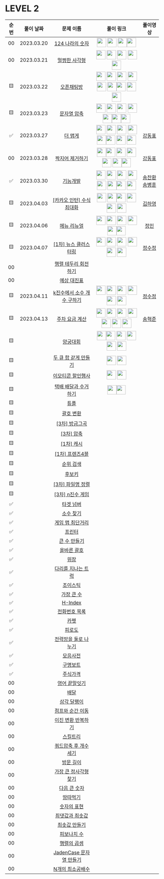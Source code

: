 # LEVEL 2

<!-- 
강동표 : <a href="문제풀이링크"><img src="https://avatars.githubusercontent.com/u/76652908?v=4" width="30px"></a>
김하영 : <a href="문제풀이링크"><img src="https://avatars.githubusercontent.com/u/83320865?v=4" width="30px"></a>
송병훈 : <a href="문제풀이링크"><img src="https://avatars.githubusercontent.com/u/92148521?v=4" width="30px"></a>
송찬환 : <a href="문제풀이링크"><img src="https://avatars.githubusercontent.com/u/23161060?v=4" width="30px"></a>
송혁준 : <a href="문제풀이링크"><img src="https://avatars.githubusercontent.com/u/94898193?v=4" width="30px"></a>
신창학 : <a href="문제풀이링크"><img src="https://avatars.githubusercontent.com/u/93763809?v=4" width="30px"></a>
정  민 : <a href="문제풀이링크"><img src="https://avatars.githubusercontent.com/u/112797177?v=4" width="30px"></a>
정수정 : <a href="문제풀이링크"><img src="https://avatars.githubusercontent.com/u/37768793?v=4" width="30px"></a>
이현욱 : <a href="문제풀이링크"><img src="https://avatars.githubusercontent.com/u/70623636?v=4" width="30px"></a>

-->

| 순번|풀이 날짜|문제 이름|풀이 링크|풀이영상|
| :--:|:--:|:--:|:--:|:--:|
| 00 |2023.03.20|[124 나라의 숫자](https://programmers.co.kr/learn/courses/30/lessons/12899)|<a href="https://github.com/thdqudgns/Algorithm/blob/main/%ED%94%84%EB%A1%9C%EA%B7%B8%EB%9E%98%EB%A8%B8%EC%8A%A4/lv2/12899.%E2%80%85124%E2%80%85%EB%82%98%EB%9D%BC%EC%9D%98%E2%80%85%EC%88%AB%EC%9E%90/124%E2%80%85%EB%82%98%EB%9D%BC%EC%9D%98%E2%80%85%EC%88%AB%EC%9E%90.java"><img src="https://avatars.githubusercontent.com/u/92148521?v=4" width="30px"></a> <a  href="https://github.com/sujeong1201/Algorithm/blob/main/%ED%94%84%EB%A1%9C%EA%B7%B8%EB%9E%98%EB%A8%B8%EC%8A%A4/lv2/12899.%E2%80%85124%E2%80%85%EB%82%98%EB%9D%BC%EC%9D%98%E2%80%85%EC%88%AB%EC%9E%90/124%E2%80%85%EB%82%98%EB%9D%BC%EC%9D%98%E2%80%85%EC%88%AB%EC%9E%90.java"><img src="https://avatars.githubusercontent.com/u/37768793?v=4" width="30px"></a> <a href="https://github.com/cksghks89/Algorithm/blob/master/src/programmers/level2/Programmers_124%EB%82%98%EB%9D%BC%EC%9D%98%EC%88%AB%EC%9E%90.java"><img src="https://avatars.githubusercontent.com/cksghks89" width="30px"></a><a href="https://github.com/hayeongK/Algorithm/blob/main/%ED%94%84%EB%A1%9C%EA%B7%B8%EB%9E%98%EB%A8%B8%EC%8A%A4/lv2/12899.%E2%80%85124%E2%80%85%EB%82%98%EB%9D%BC%EC%9D%98%E2%80%85%EC%88%AB%EC%9E%90/124%E2%80%85%EB%82%98%EB%9D%BC%EC%9D%98%E2%80%85%EC%88%AB%EC%9E%90.java"><img src="https://avatars.githubusercontent.com/u/83320865?v=4" width="30px"></a>||
| 00 |2023.03.21|[멀쩡한 사각형](https://programmers.co.kr/learn/courses/30/lessons/62048)|<a href="https://github.com/cksghks89/Algorithm/blob/master/src/programmers/level2/Programmers_%EB%A9%80%EC%A9%A1%ED%95%9C%EC%82%AC%EA%B0%81%ED%98%95.java"><img src="https://avatars.githubusercontent.com/cksghks89" width="30px"></a> <a href="https://github.com/thdqudgns/Algorithm/blob/main/%ED%94%84%EB%A1%9C%EA%B7%B8%EB%9E%98%EB%A8%B8%EC%8A%A4/lv2/62048.%E2%80%85%EB%A9%80%EC%A9%A1%ED%95%9C%E2%80%85%EC%82%AC%EA%B0%81%ED%98%95/%EB%A9%80%EC%A9%A1%ED%95%9C%E2%80%85%EC%82%AC%EA%B0%81%ED%98%95.java"><img src="https://avatars.githubusercontent.com/u/92148521?v=4" width="30px"></a> <a href="https://github.com/97Kzone/CodeTest_practice/blob/main/PG_Level2/%EB%A9%80%EC%A9%A1%ED%95%9C%EC%82%AC%EA%B0%81%ED%98%95.java"><img src="https://avatars.githubusercontent.com/u/76652908?s=400&u=54f2f2a283932903f96db24326395df4d70b406f&v=4" width="30px"></a> <a href="https://github.com/sujeong1201/Algorithm/blob/main/%ED%94%84%EB%A1%9C%EA%B7%B8%EB%9E%98%EB%A8%B8%EC%8A%A4/lv2/62048.%E2%80%85%EB%A9%80%EC%A9%A1%ED%95%9C%E2%80%85%EC%82%AC%EA%B0%81%ED%98%95/%EB%A9%80%EC%A9%A1%ED%95%9C%E2%80%85%EC%82%AC%EA%B0%81%ED%98%95.java"><img src="https://avatars.githubusercontent.com/u/37768793?v=4" width="30px"></a> <a href="https://github.com/hayeongK/Algorithm/blob/main/%ED%94%84%EB%A1%9C%EA%B7%B8%EB%9E%98%EB%A8%B8%EC%8A%A4/lv2/12899.%E2%80%85124%E2%80%85%EB%82%98%EB%9D%BC%EC%9D%98%E2%80%85%EC%88%AB%EC%9E%90/124%E2%80%85%EB%82%98%EB%9D%BC%EC%9D%98%E2%80%85%EC%88%AB%EC%9E%90.java"><img src="https://avatars.githubusercontent.com/u/83320865?v=4" width="30px"></a> ||
| 🟨 |2023.03.22|[오픈채팅방](https://programmers.co.kr/learn/courses/30/lessons/42888)|<a href="https://github.com/cksghks89/Algorithm/blob/master/src/programmers/level2/Programmers_%EC%98%A4%ED%94%88%EC%B1%84%ED%8C%85%EB%B0%A9.java"><img src="https://avatars.githubusercontent.com/cksghks89" width="30px"></a> <a href="https://github.com/sujeong1201/Algorithm/blob/main/%ED%94%84%EB%A1%9C%EA%B7%B8%EB%9E%98%EB%A8%B8%EC%8A%A4/lv2/42888.%E2%80%85%EC%98%A4%ED%94%88%EC%B1%84%ED%8C%85%EB%B0%A9/%EC%98%A4%ED%94%88%EC%B1%84%ED%8C%85%EB%B0%A9.java"><img src="https://avatars.githubusercontent.com/u/37768793?v=4" width="30px"></a> <a href="https://github.com/JeongMiiiin/algorithm/blob/main/%ED%94%84%EB%A1%9C%EA%B7%B8%EB%9E%98%EB%A8%B8%EC%8A%A4/lv2/42888.%E2%80%85%EC%98%A4%ED%94%88%EC%B1%84%ED%8C%85%EB%B0%A9/%EC%98%A4%ED%94%88%EC%B1%84%ED%8C%85%EB%B0%A9.java"><img src="https://avatars.githubusercontent.com/u/112797177?v=4" width="30px" style="max-width: 100%;"></a> <a href="https://github.com/thdqudgns/Algorithm/blob/main/%ED%94%84%EB%A1%9C%EA%B7%B8%EB%9E%98%EB%A8%B8%EC%8A%A4/lv2/42888.%E2%80%85%EC%98%A4%ED%94%88%EC%B1%84%ED%8C%85%EB%B0%A9/%EC%98%A4%ED%94%88%EC%B1%84%ED%8C%85%EB%B0%A9.java"><img src="https://avatars.githubusercontent.com/u/92148521?v=4" width="30px"></a> <a href="https://github.com/97Kzone/CodeTest_practice/blob/main/PG_Level2/%EC%98%A4%ED%94%88%EC%B1%84%ED%8C%85%EB%B0%A9.java"><img src="https://avatars.githubusercontent.com/u/76652908?v=4" width="30px"></a> <a href="https://github.com/leon4652/Solve-Algorithm/blob/main/%EC%98%A4%ED%94%88%EC%B1%84%ED%8C%85%EB%B0%A9"><img src="https://avatars.githubusercontent.com/u/93763809?v=4" width="30px"></a><a href="https://github.com/hayeongK/Algorithm/blob/main/%ED%94%84%EB%A1%9C%EA%B7%B8%EB%9E%98%EB%A8%B8%EC%8A%A4/lv2/42888.%E2%80%85%EC%98%A4%ED%94%88%EC%B1%84%ED%8C%85%EB%B0%A9/%EC%98%A4%ED%94%88%EC%B1%84%ED%8C%85%EB%B0%A9.java"><img src="https://avatars.githubusercontent.com/u/83320865?v=4" width="30px"></a> <a href="https://github.com/pockypepe/Algorithm/blob/main/%ED%94%84%EB%A1%9C%EA%B7%B8%EB%9E%98%EB%A8%B8%EC%8A%A4/lv2/42888.%E2%80%85%EC%98%A4%ED%94%88%EC%B1%84%ED%8C%85%EB%B0%A9/%EC%98%A4%ED%94%88%EC%B1%84%ED%8C%85%EB%B0%A9.java"><img src="https://avatars.githubusercontent.com/u/94898193?v=4" width="30px"></a>  <a href="https://github.com/gmzuddl/1st_semester_Algo/blob/main/02-Off/src/programmers/%EB%A9%80%EC%A9%A1%ED%95%9C%EC%82%AC%EA%B0%81%ED%98%95.java"><img src="https://avatars.githubusercontent.com/u/70623636?v=4" width="30px"></a> ||
| 🟨 |2023.03.23|[문자열 압축](https://programmers.co.kr/learn/courses/30/lessons/60057)|<a href="https://github.com/JeongMiiiin/algorithm/blob/main/%ED%94%84%EB%A1%9C%EA%B7%B8%EB%9E%98%EB%A8%B8%EC%8A%A4/lv2/60057.%E2%80%85%EB%AC%B8%EC%9E%90%EC%97%B4%E2%80%85%EC%95%95%EC%B6%95/%EB%AC%B8%EC%9E%90%EC%97%B4%E2%80%85%EC%95%95%EC%B6%95.java"><img src="https://avatars.githubusercontent.com/u/112797177?v=4" width="30px" style="max-width: 100%;"></a> <a href="https://github.com/thdqudgns/Algorithm/blob/main/%ED%94%84%EB%A1%9C%EA%B7%B8%EB%9E%98%EB%A8%B8%EC%8A%A4/lv2/60057.%E2%80%85%EB%AC%B8%EC%9E%90%EC%97%B4%E2%80%85%EC%95%95%EC%B6%95/%EB%AC%B8%EC%9E%90%EC%97%B4%E2%80%85%EC%95%95%EC%B6%95.java"><img src="https://avatars.githubusercontent.com/u/92148521?v=4" width="30px"></a> <a href="https://github.com/97Kzone/CodeTest_practice/blob/main/PG_Level2/%EB%AC%B8%EC%9E%90%EC%97%B4%EC%95%95%EC%B6%95.java"><img src="https://avatars.githubusercontent.com/u/76652908?v=4" width="30px"></a> <a href="https://github.com/sujeong1201/Algorithm/blob/main/%ED%94%84%EB%A1%9C%EA%B7%B8%EB%9E%98%EB%A8%B8%EC%8A%A4/lv2/60057.%E2%80%85%EB%AC%B8%EC%9E%90%EC%97%B4%E2%80%85%EC%95%95%EC%B6%95/%EB%AC%B8%EC%9E%90%EC%97%B4%E2%80%85%EC%95%95%EC%B6%95.java"><img src="https://avatars.githubusercontent.com/u/37768793?v=4" width="30px"> </a><!-- 여기 --> <a href="https://github.com/cksghks89/Algorithm/blob/master/%ED%94%84%EB%A1%9C%EA%B7%B8%EB%9E%98%EB%A8%B8%EC%8A%A4/lv2/60057.%E2%80%85%EB%AC%B8%EC%9E%90%EC%97%B4%E2%80%85%EC%95%95%EC%B6%95/%EB%AC%B8%EC%9E%90%EC%97%B4%E2%80%85%EC%95%95%EC%B6%95.java"><img src="https://avatars.githubusercontent.com/cksghks89" width="30px"></a><a href="https://github.com/hayeongK/Algorithm/blob/main/%ED%94%84%EB%A1%9C%EA%B7%B8%EB%9E%98%EB%A8%B8%EC%8A%A4/lv2/60057.%E2%80%85%EB%AC%B8%EC%9E%90%EC%97%B4%E2%80%85%EC%95%95%EC%B6%95/%EB%AC%B8%EC%9E%90%EC%97%B4%E2%80%85%EC%95%95%EC%B6%95.java"><img src="https://avatars.githubusercontent.com/u/83320865?v=4" width="30px"></a><a href="https://github.com/leon4652/Solve-Algorithm/blob/main/%EB%AC%B8%EC%9E%90%EC%97%B4%EC%95%95%EC%B6%95"><img src="https://avatars.githubusercontent.com/u/93763809?v=4" width="30px"></a> ||
| ✅ |2023.03.27|[더 맵게](https://programmers.co.kr/learn/courses/30/lessons/42626)|<a href="https://github.com/hayeongK/Algorithm/blob/main/%ED%94%84%EB%A1%9C%EA%B7%B8%EB%9E%98%EB%A8%B8%EC%8A%A4/lv2/42626.%E2%80%85%EB%8D%94%E2%80%85%EB%A7%B5%EA%B2%8C/%EB%8D%94%E2%80%85%EB%A7%B5%EA%B2%8C.java"><img src="https://avatars.githubusercontent.com/u/83320865?v=4" width="30px"></a> <a href="https://github.com/cksghks89/Algorithm/blob/master/src/programmers/level2/Programmers_%EB%8D%94%EB%A7%B5%EA%B2%8C.java"><img src="https://avatars.githubusercontent.com/cksghks89" width="30px"></a> <a href="https://github.com/97Kzone/CodeTest_practice/blob/main/PG_Level2/%EB%8D%94%EB%A7%B5%EA%B2%8C.java"><img src="https://avatars.githubusercontent.com/u/76652908?v=4" width="30px"></a> <a href="https://github.com/pockypepe/Algorithm/blob/main/%ED%94%84%EB%A1%9C%EA%B7%B8%EB%9E%98%EB%A8%B8%EC%8A%A4/lv2/42626.%E2%80%85%EB%8D%94%E2%80%85%EB%A7%B5%EA%B2%8C/%EB%8D%94%E2%80%85%EB%A7%B5%EA%B2%8C.java"><img src="https://avatars.githubusercontent.com/u/94898193?v=4" width="30px"></a><a href="https://github.com/leon4652/Solve-Algorithm/blob/main/%ED%94%84%EB%A1%9C%EA%B7%B8%EB%9E%98%EB%A8%B8%EC%8A%A4/lv2/42626.%E2%80%85%EB%8D%94%E2%80%85%EB%A7%B5%EA%B2%8C/%EB%8D%94%E2%80%85%EB%A7%B5%EA%B2%8C.java"><img src="https://avatars.githubusercontent.com/u/93763809?v=4" width="30px"></a><a href="https://github.com/JeongMiiiin/algorithm/blob/main/%ED%94%84%EB%A1%9C%EA%B7%B8%EB%9E%98%EB%A8%B8%EC%8A%A4/lv2/42626.%E2%80%85%EB%8D%94%E2%80%85%EB%A7%B5%EA%B2%8C/%EB%8D%94%E2%80%85%EB%A7%B5%EA%B2%8C.java"><img src="https://avatars.githubusercontent.com/u/112797177?v=4" width="30px" style="max-width: 100%;"></a> <a href="https://github.com/thdqudgns/Algorithm/blob/main/%ED%94%84%EB%A1%9C%EA%B7%B8%EB%9E%98%EB%A8%B8%EC%8A%A4/lv2/42626.%E2%80%85%EB%8D%94%E2%80%85%EB%A7%B5%EA%B2%8C/%EB%8D%94%E2%80%85%EB%A7%B5%EA%B2%8C.java"><img src="https://avatars.githubusercontent.com/u/92148521?v=4" width="30px"></a> <a href="https://github.com/sujeong1201/Algorithm/blob/main/%ED%94%84%EB%A1%9C%EA%B7%B8%EB%9E%98%EB%A8%B8%EC%8A%A4/lv2/42626.%E2%80%85%EB%8D%94%E2%80%85%EB%A7%B5%EA%B2%8C/%EB%8D%94%E2%80%85%EB%A7%B5%EA%B2%8C.java"><img src="https://avatars.githubusercontent.com/u/37768793?v=4" width="30px"></a> <!-- 지우지 말아죵 -->|[강동표](https://youtu.be/PogCzpJMaSM)|
| 00 |2023.03.28|[짝지어 제거하기](https://programmers.co.kr/learn/courses/30/lessons/12973)|<a href="https://github.com/97Kzone/CodeTest_practice/blob/main/PG_Level2/%EC%A7%9D%EC%A7%80%EC%96%B4%EC%A0%9C%EA%B1%B0%ED%95%98%EA%B8%B0.java"><img src="https://avatars.githubusercontent.com/u/76652908?v=4" width="30px"></a><a href="https://github.com/JeongMiiiin/algorithm/blob/main/%ED%94%84%EB%A1%9C%EA%B7%B8%EB%9E%98%EB%A8%B8%EC%8A%A4/lv2/12973.%E2%80%85%EC%A7%9D%EC%A7%80%EC%96%B4%E2%80%85%EC%A0%9C%EA%B1%B0%ED%95%98%EA%B8%B0/%EC%A7%9D%EC%A7%80%EC%96%B4%E2%80%85%EC%A0%9C%EA%B1%B0%ED%95%98%EA%B8%B0.java"><img src="https://avatars.githubusercontent.com/u/112797177?v=4" width="30px" style="max-width: 100%;"></a> <a href="https://github.com/cksghks89/Algorithm/blob/master/%ED%94%84%EB%A1%9C%EA%B7%B8%EB%9E%98%EB%A8%B8%EC%8A%A4/lv2/12973.%E2%80%85%EC%A7%9D%EC%A7%80%EC%96%B4%E2%80%85%EC%A0%9C%EA%B1%B0%ED%95%98%EA%B8%B0/%EC%A7%9D%EC%A7%80%EC%96%B4%E2%80%85%EC%A0%9C%EA%B1%B0%ED%95%98%EA%B8%B0.java"><img src="https://avatars.githubusercontent.com/cksghks89" width="30px" style="max-width: 100%;"></a> <a href="https://github.com/pockypepe/Algorithm/blob/main/%ED%94%84%EB%A1%9C%EA%B7%B8%EB%9E%98%EB%A8%B8%EC%8A%A4/lv2/12973.%E2%80%85%EC%A7%9D%EC%A7%80%EC%96%B4%E2%80%85%EC%A0%9C%EA%B1%B0%ED%95%98%EA%B8%B0/%EC%A7%9D%EC%A7%80%EC%96%B4%E2%80%85%EC%A0%9C%EA%B1%B0%ED%95%98%EA%B8%B0.java"><img src="https://avatars.githubusercontent.com/u/94898193?v=4" width="30px"></a><a href="https://github.com/leon4652/Solve-Algorithm/blob/main/%EC%A7%9D%EC%A7%80%EC%96%B4%20%EC%A0%9C%EA%B1%B0%ED%95%98%EA%B8%B0"><img src="https://avatars.githubusercontent.com/u/93763809?v=4" width="30px"></a> <a href="https://github.com/thdqudgns/Algorithm/blob/main/%ED%94%84%EB%A1%9C%EA%B7%B8%EB%9E%98%EB%A8%B8%EC%8A%A4/lv2/12973.%E2%80%85%EC%A7%9D%EC%A7%80%EC%96%B4%E2%80%85%EC%A0%9C%EA%B1%B0%ED%95%98%EA%B8%B0/%EC%A7%9D%EC%A7%80%EC%96%B4%E2%80%85%EC%A0%9C%EA%B1%B0%ED%95%98%EA%B8%B0.java"><img src="https://avatars.githubusercontent.com/u/92148521?v=4" width="30px"></a><a href="https://github.com/hayeongK/Algorithm/blob/main/%ED%94%84%EB%A1%9C%EA%B7%B8%EB%9E%98%EB%A8%B8%EC%8A%A4/lv2/12973.%E2%80%85%EC%A7%9D%EC%A7%80%EC%96%B4%E2%80%85%EC%A0%9C%EA%B1%B0%ED%95%98%EA%B8%B0/%EC%A7%9D%EC%A7%80%EC%96%B4%E2%80%85%EC%A0%9C%EA%B1%B0%ED%95%98%EA%B8%B0.java"><img src="https://avatars.githubusercontent.com/u/83320865?v=4" width="30px"></a><!-- 지우지 말아죵 -->|[강동표](https://youtu.be/3N7Ui4-moDU)|
| ✅ |2023.03.30|[기능개발](https://programmers.co.kr/learn/courses/30/lessons/42586)|<a href="https://github.com/JeongMiiiin/algorithm/blob/main/%ED%94%84%EB%A1%9C%EA%B7%B8%EB%9E%98%EB%A8%B8%EC%8A%A4/lv2/42586.%E2%80%85%EA%B8%B0%EB%8A%A5%EA%B0%9C%EB%B0%9C/%EA%B8%B0%EB%8A%A5%EA%B0%9C%EB%B0%9C.java"><img src="https://avatars.githubusercontent.com/u/112797177?v=4" width="30px" style="max-width: 100%;"></a> <a href="https://github.com/cksghks89/Algorithm/blob/master/%ED%94%84%EB%A1%9C%EA%B7%B8%EB%9E%98%EB%A8%B8%EC%8A%A4/lv2/42586.%E2%80%85%EA%B8%B0%EB%8A%A5%EA%B0%9C%EB%B0%9C/%EA%B8%B0%EB%8A%A5%EA%B0%9C%EB%B0%9C.java"><img src="https://avatars.githubusercontent.com/cksghks89" width="30px" style="max-width: 100%;"></a> <a href="https://github.com/pockypepe/Algorithm/blob/main/%ED%94%84%EB%A1%9C%EA%B7%B8%EB%9E%98%EB%A8%B8%EC%8A%A4/lv2/42586.%E2%80%85%EA%B8%B0%EB%8A%A5%EA%B0%9C%EB%B0%9C/%EA%B8%B0%EB%8A%A5%EA%B0%9C%EB%B0%9C.java"><img src="https://avatars.githubusercontent.com/u/94898193?v=4" width="30px"></a> <a href="https://github.com/97Kzone/CodeTest_practice/blob/main/PG_Level2/%EA%B8%B0%EB%8A%A5%EA%B0%9C%EB%B0%9C.java"><img src="https://avatars.githubusercontent.com/u/76652908?v=4" width="30px"></a> <a href="https://github.com/hayeongK/Algorithm/blob/main/%ED%94%84%EB%A1%9C%EA%B7%B8%EB%9E%98%EB%A8%B8%EC%8A%A4/lv2/42586.%E2%80%85%EA%B8%B0%EB%8A%A5%EA%B0%9C%EB%B0%9C/%EA%B8%B0%EB%8A%A5%EA%B0%9C%EB%B0%9C.java"><img src="https://avatars.githubusercontent.com/u/83320865?v=4" width="30px"></a> <a href="https://github.com/thdqudgns/Algorithm/blob/main/%ED%94%84%EB%A1%9C%EA%B7%B8%EB%9E%98%EB%A8%B8%EC%8A%A4/lv2/42586.%E2%80%85%EA%B8%B0%EB%8A%A5%EA%B0%9C%EB%B0%9C/%EA%B8%B0%EB%8A%A5%EA%B0%9C%EB%B0%9C.java"><img src="https://avatars.githubusercontent.com/u/92148521?v=4" width="30px"></a><a href="https://github.com/leon4652/Solve-Algorithm/blob/main/%ED%94%84%EB%A1%9C%EA%B7%B8%EB%9E%98%EB%A8%B8%EC%8A%A4/lv2/42586.%E2%80%85%EA%B8%B0%EB%8A%A5%EA%B0%9C%EB%B0%9C/%EA%B8%B0%EB%8A%A5%EA%B0%9C%EB%B0%9C.java"><img src="https://avatars.githubusercontent.com/u/93763809?v=4" width="30px"></a> <a href="https://github.com/sujeong1201/Algorithm/blob/main/%ED%94%84%EB%A1%9C%EA%B7%B8%EB%9E%98%EB%A8%B8%EC%8A%A4/lv2/42586.%E2%80%85%EA%B8%B0%EB%8A%A5%EA%B0%9C%EB%B0%9C/%EA%B8%B0%EB%8A%A5%EA%B0%9C%EB%B0%9C.java"><img src="https://avatars.githubusercontent.com/u/37768793?v=4" width="30px"></a><!-- 지우지 말아죵 -->|[송찬환](https://youtu.be/0TlBAzgaURw) [송병훈](https://youtu.be/UkjzyMeQlaM)|
| 🟨 |2023.04.03|[[카카오 인턴] 수식 최대화](https://programmers.co.kr/learn/courses/30/lessons/67257)|<a href="https://github.com/JeongMiiiin/algorithm/blob/main/%ED%94%84%EB%A1%9C%EA%B7%B8%EB%9E%98%EB%A8%B8%EC%8A%A4/lv2/67257.%E2%80%85%EF%BC%BB%EC%B9%B4%EC%B9%B4%EC%98%A4%E2%80%85%EC%9D%B8%ED%84%B4%EF%BC%BD%E2%80%85%EC%88%98%EC%8B%9D%E2%80%85%EC%B5%9C%EB%8C%80%ED%99%94/%EF%BC%BB%EC%B9%B4%EC%B9%B4%EC%98%A4%E2%80%85%EC%9D%B8%ED%84%B4%EF%BC%BD%E2%80%85%EC%88%98%EC%8B%9D%E2%80%85%EC%B5%9C%EB%8C%80%ED%99%94.java" width="30px"><img src="https://avatars.githubusercontent.com/u/112797177?v=4" width="30px" style="max-width: 100%;"></a> <a href="https://github.com/97Kzone/CodeTest_practice/blob/main/PG_Level2/%EC%88%98%EC%8B%9D%EC%B5%9C%EB%8C%80%ED%99%94.java"><img src="https://avatars.githubusercontent.com/u/76652908?v=4" width="30px"></a><a href="https://github.com/hayeongK/Algorithm/blob/main/%ED%94%84%EB%A1%9C%EA%B7%B8%EB%9E%98%EB%A8%B8%EC%8A%A4/lv2/67257.%E2%80%85%EF%BC%BB%EC%B9%B4%EC%B9%B4%EC%98%A4%E2%80%85%EC%9D%B8%ED%84%B4%EF%BC%BD%E2%80%85%EC%88%98%EC%8B%9D%E2%80%85%EC%B5%9C%EB%8C%80%ED%99%94/%EF%BC%BB%EC%B9%B4%EC%B9%B4%EC%98%A4%E2%80%85%EC%9D%B8%ED%84%B4%EF%BC%BD%E2%80%85%EC%88%98%EC%8B%9D%E2%80%85%EC%B5%9C%EB%8C%80%ED%99%94.java"><img src="https://avatars.githubusercontent.com/u/83320865?v=4" width="30px"></a> <a href="https://github.com/thdqudgns/Algorithm/blob/main/%ED%94%84%EB%A1%9C%EA%B7%B8%EB%9E%98%EB%A8%B8%EC%8A%A4/lv2/67257.%E2%80%85%EF%BC%BB%EC%B9%B4%EC%B9%B4%EC%98%A4%E2%80%85%EC%9D%B8%ED%84%B4%EF%BC%BD%E2%80%85%EC%88%98%EC%8B%9D%E2%80%85%EC%B5%9C%EB%8C%80%ED%99%94/%EF%BC%BB%EC%B9%B4%EC%B9%B4%EC%98%A4%E2%80%85%EC%9D%B8%ED%84%B4%EF%BC%BD%E2%80%85%EC%88%98%EC%8B%9D%E2%80%85%EC%B5%9C%EB%8C%80%ED%99%94.java"><img src="https://avatars.githubusercontent.com/u/92148521?v=4" width="30px"></a> <a href="https://github.com/cksghks89/Algorithm/blob/master/%ED%94%84%EB%A1%9C%EA%B7%B8%EB%9E%98%EB%A8%B8%EC%8A%A4/lv2/67257.%E2%80%85%EF%BC%BB%EC%B9%B4%EC%B9%B4%EC%98%A4%E2%80%85%EC%9D%B8%ED%84%B4%EF%BC%BD%E2%80%85%EC%88%98%EC%8B%9D%E2%80%85%EC%B5%9C%EB%8C%80%ED%99%94/%EF%BC%BB%EC%B9%B4%EC%B9%B4%EC%98%A4%E2%80%85%EC%9D%B8%ED%84%B4%EF%BC%BD%E2%80%85%EC%88%98%EC%8B%9D%E2%80%85%EC%B5%9C%EB%8C%80%ED%99%94.java"><img src="https://avatars.githubusercontent.com/cksghks89" width="30px"></a> <a href="https://github.com/sujeong1201/Algorithm/blob/main/%ED%94%84%EB%A1%9C%EA%B7%B8%EB%9E%98%EB%A8%B8%EC%8A%A4/lv2/67257.%E2%80%85%EF%BC%BB%EC%B9%B4%EC%B9%B4%EC%98%A4%E2%80%85%EC%9D%B8%ED%84%B4%EF%BC%BD%E2%80%85%EC%88%98%EC%8B%9D%E2%80%85%EC%B5%9C%EB%8C%80%ED%99%94/%EF%BC%BB%EC%B9%B4%EC%B9%B4%EC%98%A4%E2%80%85%EC%9D%B8%ED%84%B4%EF%BC%BD%E2%80%85%EC%88%98%EC%8B%9D%E2%80%85%EC%B5%9C%EB%8C%80%ED%99%94.java"><img src="https://avatars.githubusercontent.com/u/37768793?v=4" width="30px"></a><!-- 여기 -->|[김하영](https://youtu.be/9W4fUuwlXMw)|
| 🟨 |2023.04.06|[메뉴 리뉴얼](https://programmers.co.kr/learn/courses/30/lessons/72411)|<a href="https://github.com/JeongMiiiin/algorithm/blob/main/%ED%94%84%EB%A1%9C%EA%B7%B8%EB%9E%98%EB%A8%B8%EC%8A%A4/lv2/72411.%E2%80%85%EB%A9%94%EB%89%B4%E2%80%85%EB%A6%AC%EB%89%B4%EC%96%BC/%EB%A9%94%EB%89%B4%E2%80%85%EB%A6%AC%EB%89%B4%EC%96%BC.java" width="30px"><img src="https://avatars.githubusercontent.com/u/112797177?v=4" width="30px" style="max-width: 100%;"></a> <a href="https://github.com/97Kzone/CodeTest_practice/blob/main/PG_Level2/%EB%A9%94%EB%89%B4%EB%A6%AC%EB%89%B4%EC%96%BC.java"><img src="https://avatars.githubusercontent.com/u/76652908?v=4" width="30px"></a> <a href="https://github.com/sujeong1201/Algorithm/blob/main/%ED%94%84%EB%A1%9C%EA%B7%B8%EB%9E%98%EB%A8%B8%EC%8A%A4/lv2/72411.%E2%80%85%EB%A9%94%EB%89%B4%E2%80%85%EB%A6%AC%EB%89%B4%EC%96%BC/%EB%A9%94%EB%89%B4%E2%80%85%EB%A6%AC%EB%89%B4%EC%96%BC.java"><img src="https://avatars.githubusercontent.com/u/37768793?v=4" width="30px"></a> <a href="https://github.com/cksghks89/Algorithm/blob/master/%ED%94%84%EB%A1%9C%EA%B7%B8%EB%9E%98%EB%A8%B8%EC%8A%A4/lv2/72411.%E2%80%85%EB%A9%94%EB%89%B4%E2%80%85%EB%A6%AC%EB%89%B4%EC%96%BC/%EB%A9%94%EB%89%B4%E2%80%85%EB%A6%AC%EB%89%B4%EC%96%BC.java"><img src="https://avatars.githubusercontent.com/cksghks89" width="30px"></a> <a href="https://github.com/thdqudgns/Algorithm/blob/main/%ED%94%84%EB%A1%9C%EA%B7%B8%EB%9E%98%EB%A8%B8%EC%8A%A4/lv2/72411.%E2%80%85%EB%A9%94%EB%89%B4%E2%80%85%EB%A6%AC%EB%89%B4%EC%96%BC/%EB%A9%94%EB%89%B4%E2%80%85%EB%A6%AC%EB%89%B4%EC%96%BC.java"><img src="https://avatars.githubusercontent.com/u/92148521?v=4" width="30px"></a><a href="https://github.com/hayeongK/Algorithm/blob/main/%ED%94%84%EB%A1%9C%EA%B7%B8%EB%9E%98%EB%A8%B8%EC%8A%A4/lv2/72411.%E2%80%85%EB%A9%94%EB%89%B4%E2%80%85%EB%A6%AC%EB%89%B4%EC%96%BC/%EB%A9%94%EB%89%B4%E2%80%85%EB%A6%AC%EB%89%B4%EC%96%BC.java"><img src="https://avatars.githubusercontent.com/u/83320865?v=4" width="30px"></a><!-- 여기 -->|[정민](https://youtu.be/G2Pb4ACmxpw)|
| 🟨 |2023.04.07|[[1차] 뉴스 클러스터링](https://programmers.co.kr/learn/courses/30/lessons/17677)|<a href="https://github.com/JeongMiiiin/algorithm/blob/main/%ED%94%84%EB%A1%9C%EA%B7%B8%EB%9E%98%EB%A8%B8%EC%8A%A4/lv2/17677.%E2%80%85%EF%BC%BB1%EC%B0%A8%EF%BC%BD%E2%80%85%EB%89%B4%EC%8A%A4%E2%80%85%ED%81%B4%EB%9F%AC%EC%8A%A4%ED%84%B0%EB%A7%81/%EF%BC%BB1%EC%B0%A8%EF%BC%BD%E2%80%85%EB%89%B4%EC%8A%A4%E2%80%85%ED%81%B4%EB%9F%AC%EC%8A%A4%ED%84%B0%EB%A7%81.java" width="30px"><img src="https://avatars.githubusercontent.com/u/112797177?v=4" width="30px" style="max-width: 100%;"></a> <a href="https://github.com/cksghks89/Algorithm/blob/master/%ED%94%84%EB%A1%9C%EA%B7%B8%EB%9E%98%EB%A8%B8%EC%8A%A4/lv2/17677.%E2%80%85%EF%BC%BB1%EC%B0%A8%EF%BC%BD%E2%80%85%EB%89%B4%EC%8A%A4%E2%80%85%ED%81%B4%EB%9F%AC%EC%8A%A4%ED%84%B0%EB%A7%81/%EF%BC%BB1%EC%B0%A8%EF%BC%BD%E2%80%85%EB%89%B4%EC%8A%A4%E2%80%85%ED%81%B4%EB%9F%AC%EC%8A%A4%ED%84%B0%EB%A7%81.java" width="30px"><img src="https://avatars.githubusercontent.com/cksghks89" width="30px" style="max-width: 100%;"></a> <a href="https://github.com/97Kzone/CodeTest_practice/blob/main/PG_Level2/%EB%89%B4%EC%8A%A4%ED%81%B4%EB%9F%AC%EC%8A%A4%ED%84%B0%EB%A7%81.java"><img src="https://avatars.githubusercontent.com/u/76652908?v=4" width="30px"></a> <a href="https://github.com/sujeong1201/Algorithm/blob/main/%ED%94%84%EB%A1%9C%EA%B7%B8%EB%9E%98%EB%A8%B8%EC%8A%A4/lv2/17677.%E2%80%85%EF%BC%BB1%EC%B0%A8%EF%BC%BD%E2%80%85%EB%89%B4%EC%8A%A4%E2%80%85%ED%81%B4%EB%9F%AC%EC%8A%A4%ED%84%B0%EB%A7%81/%EF%BC%BB1%EC%B0%A8%EF%BC%BD%E2%80%85%EB%89%B4%EC%8A%A4%E2%80%85%ED%81%B4%EB%9F%AC%EC%8A%A4%ED%84%B0%EB%A7%81.java"><img src="https://avatars.githubusercontent.com/u/37768793?v=4" width="30px"></a><a href="https://github.com/hayeongK/Algorithm/blob/main/%ED%94%84%EB%A1%9C%EA%B7%B8%EB%9E%98%EB%A8%B8%EC%8A%A4/lv2/17677.%E2%80%85%EF%BC%BB1%EC%B0%A8%EF%BC%BD%E2%80%85%EB%89%B4%EC%8A%A4%E2%80%85%ED%81%B4%EB%9F%AC%EC%8A%A4%ED%84%B0%EB%A7%81/%EF%BC%BB1%EC%B0%A8%EF%BC%BD%E2%80%85%EB%89%B4%EC%8A%A4%E2%80%85%ED%81%B4%EB%9F%AC%EC%8A%A4%ED%84%B0%EB%A7%81.java"><img src="https://avatars.githubusercontent.com/u/83320865?v=4" width="30px"></a> <a href="https://github.com/thdqudgns/Algorithm/blob/main/%ED%94%84%EB%A1%9C%EA%B7%B8%EB%9E%98%EB%A8%B8%EC%8A%A4/lv2/17677.%E2%80%85%EF%BC%BB1%EC%B0%A8%EF%BC%BD%E2%80%85%EB%89%B4%EC%8A%A4%E2%80%85%ED%81%B4%EB%9F%AC%EC%8A%A4%ED%84%B0%EB%A7%81/%EF%BC%BB1%EC%B0%A8%EF%BC%BD%E2%80%85%EB%89%B4%EC%8A%A4%E2%80%85%ED%81%B4%EB%9F%AC%EC%8A%A4%ED%84%B0%EB%A7%81.java"><img src="https://avatars.githubusercontent.com/u/92148521?v=4" width="30px"></a><!-- 여기 -->|[정수정](https://youtu.be/gSHYRpeCN-Y)|
| 00 ||[행렬 테두리 회전하기](https://programmers.co.kr/learn/courses/30/lessons/77485)|<!-- 여기 -->||
| 00 ||[예상 대진표](https://programmers.co.kr/learn/courses/30/lessons/12985)|<!-- 여기 -->||
| 🟨 |2023.04.11|[k진수에서 소수 개수 구하기](https://programmers.co.kr/learn/courses/30/lessons/92335)|<a href="https://github.com/JeongMiiiin/algorithm/blob/main/%ED%94%84%EB%A1%9C%EA%B7%B8%EB%9E%98%EB%A8%B8%EC%8A%A4/lv2/92335.%E2%80%85k%EC%A7%84%EC%88%98%EC%97%90%EC%84%9C%E2%80%85%EC%86%8C%EC%88%98%E2%80%85%EA%B0%9C%EC%88%98%E2%80%85%EA%B5%AC%ED%95%98%EA%B8%B0/k%EC%A7%84%EC%88%98%EC%97%90%EC%84%9C%E2%80%85%EC%86%8C%EC%88%98%E2%80%85%EA%B0%9C%EC%88%98%E2%80%85%EA%B5%AC%ED%95%98%EA%B8%B0.java" width="30px"><img src="https://avatars.githubusercontent.com/u/112797177?v=4" width="30px" style="max-width: 100%;"></a> <a href="https://github.com/sujeong1201/Algorithm/blob/main/%ED%94%84%EB%A1%9C%EA%B7%B8%EB%9E%98%EB%A8%B8%EC%8A%A4/lv2/92335.%E2%80%85k%EC%A7%84%EC%88%98%EC%97%90%EC%84%9C%E2%80%85%EC%86%8C%EC%88%98%E2%80%85%EA%B0%9C%EC%88%98%E2%80%85%EA%B5%AC%ED%95%98%EA%B8%B0/k%EC%A7%84%EC%88%98%EC%97%90%EC%84%9C%E2%80%85%EC%86%8C%EC%88%98%E2%80%85%EA%B0%9C%EC%88%98%E2%80%85%EA%B5%AC%ED%95%98%EA%B8%B0.java"><img src="https://avatars.githubusercontent.com/u/37768793?v=4" width="30px"></a> <a href="https://github.com/97Kzone/CodeTest_practice/blob/main/PG_Level2/N%EC%A7%84%EC%88%98%EC%97%90%EC%84%9C%EC%86%8C%EC%88%98%EC%B0%BE%EA%B8%B0.java"><img src="https://avatars.githubusercontent.com/u/76652908?v=4" width="30px"></a> <a href="https://github.com/cksghks89/Algorithm/blob/master/%ED%94%84%EB%A1%9C%EA%B7%B8%EB%9E%98%EB%A8%B8%EC%8A%A4/lv2/92335.%E2%80%85k%EC%A7%84%EC%88%98%EC%97%90%EC%84%9C%E2%80%85%EC%86%8C%EC%88%98%E2%80%85%EA%B0%9C%EC%88%98%E2%80%85%EA%B5%AC%ED%95%98%EA%B8%B0/k%EC%A7%84%EC%88%98%EC%97%90%EC%84%9C%E2%80%85%EC%86%8C%EC%88%98%E2%80%85%EA%B0%9C%EC%88%98%E2%80%85%EA%B5%AC%ED%95%98%EA%B8%B0.java"><img src="https://avatars.githubusercontent.com/cksghks89" width="30px"></a><a href="https://github.com/hayeongK/Algorithm/blob/main/%ED%94%84%EB%A1%9C%EA%B7%B8%EB%9E%98%EB%A8%B8%EC%8A%A4/lv2/92335.%E2%80%85k%EC%A7%84%EC%88%98%EC%97%90%EC%84%9C%E2%80%85%EC%86%8C%EC%88%98%E2%80%85%EA%B0%9C%EC%88%98%E2%80%85%EA%B5%AC%ED%95%98%EA%B8%B0/k%EC%A7%84%EC%88%98%EC%97%90%EC%84%9C%E2%80%85%EC%86%8C%EC%88%98%E2%80%85%EA%B0%9C%EC%88%98%E2%80%85%EA%B5%AC%ED%95%98%EA%B8%B0.java"><img src="https://avatars.githubusercontent.com/u/83320865?v=4" width="30px"></a> <a href="https://github.com/thdqudgns/Algorithm/blob/main/%ED%94%84%EB%A1%9C%EA%B7%B8%EB%9E%98%EB%A8%B8%EC%8A%A4/lv2/92335.%E2%80%85k%EC%A7%84%EC%88%98%EC%97%90%EC%84%9C%E2%80%85%EC%86%8C%EC%88%98%E2%80%85%EA%B0%9C%EC%88%98%E2%80%85%EA%B5%AC%ED%95%98%EA%B8%B0/k%EC%A7%84%EC%88%98%EC%97%90%EC%84%9C%E2%80%85%EC%86%8C%EC%88%98%E2%80%85%EA%B0%9C%EC%88%98%E2%80%85%EA%B5%AC%ED%95%98%EA%B8%B0.java"><img src="https://avatars.githubusercontent.com/u/92148521?v=4" width="30px"></a>|[정수정](https://youtu.be/B7FYZL2F630)|
| 🟨 |2023.04.13|[주차 요금 계산](https://programmers.co.kr/learn/courses/30/lessons/92341)|<a href="https://github.com/JeongMiiiin/algorithm/blob/main/%ED%94%84%EB%A1%9C%EA%B7%B8%EB%9E%98%EB%A8%B8%EC%8A%A4/lv2/92341.%E2%80%85%EC%A3%BC%EC%B0%A8%E2%80%85%EC%9A%94%EA%B8%88%E2%80%85%EA%B3%84%EC%82%B0/%EC%A3%BC%EC%B0%A8%E2%80%85%EC%9A%94%EA%B8%88%E2%80%85%EA%B3%84%EC%82%B0.java" width="30px"><img src="https://avatars.githubusercontent.com/u/112797177?v=4" width="30px" style="max-width: 100%;"></a> <a href="https://github.com/97Kzone/CodeTest_practice/blob/main/PG_Level2/%EC%A3%BC%EC%B0%A8%EC%9A%94%EA%B8%88%EA%B3%84%EC%82%B0.java"><img src="https://avatars.githubusercontent.com/u/76652908?v=4" width="30px"></a> <a href="https://github.com/sujeong1201/Algorithm/blob/main/%ED%94%84%EB%A1%9C%EA%B7%B8%EB%9E%98%EB%A8%B8%EC%8A%A4/lv2/92341.%E2%80%85%EC%A3%BC%EC%B0%A8%E2%80%85%EC%9A%94%EA%B8%88%E2%80%85%EA%B3%84%EC%82%B0/%EC%A3%BC%EC%B0%A8%E2%80%85%EC%9A%94%EA%B8%88%E2%80%85%EA%B3%84%EC%82%B0.java"><img src="https://avatars.githubusercontent.com/u/37768793?v=4" width="30px"></a> <a href="https://github.com/hayeongK/Algorithm/blob/main/%ED%94%84%EB%A1%9C%EA%B7%B8%EB%9E%98%EB%A8%B8%EC%8A%A4/lv2/92341.%E2%80%85%EC%A3%BC%EC%B0%A8%E2%80%85%EC%9A%94%EA%B8%88%E2%80%85%EA%B3%84%EC%82%B0/%EC%A3%BC%EC%B0%A8%E2%80%85%EC%9A%94%EA%B8%88%E2%80%85%EA%B3%84%EC%82%B0.java"><img src="https://avatars.githubusercontent.com/u/83320865?v=4" width="30px"></a> <a href="https://github.com/cksghks89/Algorithm/blob/master/%ED%94%84%EB%A1%9C%EA%B7%B8%EB%9E%98%EB%A8%B8%EC%8A%A4/lv2/92341.%E2%80%85%EC%A3%BC%EC%B0%A8%E2%80%85%EC%9A%94%EA%B8%88%E2%80%85%EA%B3%84%EC%82%B0/%EC%A3%BC%EC%B0%A8%E2%80%85%EC%9A%94%EA%B8%88%E2%80%85%EA%B3%84%EC%82%B0.java"><img src="https://avatars.githubusercontent.com/cksghks89" width="30px"></a> <a href="https://github.com/pockypepe/Algorithm/blob/main/%ED%94%84%EB%A1%9C%EA%B7%B8%EB%9E%98%EB%A8%B8%EC%8A%A4/lv2/92341.%E2%80%85%EC%A3%BC%EC%B0%A8%E2%80%85%EC%9A%94%EA%B8%88%E2%80%85%EA%B3%84%EC%82%B0/%EC%A3%BC%EC%B0%A8%E2%80%85%EC%9A%94%EA%B8%88%E2%80%85%EA%B3%84%EC%82%B0.java"><img src="https://avatars.githubusercontent.com/u/94898193?v=4" width="30px"></a> <a href="https://github.com/thdqudgns/Algorithm/blob/main/%ED%94%84%EB%A1%9C%EA%B7%B8%EB%9E%98%EB%A8%B8%EC%8A%A4/lv2/92341.%E2%80%85%EC%A3%BC%EC%B0%A8%E2%80%85%EC%9A%94%EA%B8%88%E2%80%85%EA%B3%84%EC%82%B0/%EC%A3%BC%EC%B0%A8%E2%80%85%EC%9A%94%EA%B8%88%E2%80%85%EA%B3%84%EC%82%B0.java"><img src="https://avatars.githubusercontent.com/u/92148521?v=4" width="30px"></a><!-- 여기 -->|[송혁준](https://youtu.be/5pUBididdio)|
| 🟨 ||[양궁대회](https://programmers.co.kr/learn/courses/30/lessons/92342)|<a href="https://github.com/JeongMiiiin/algorithm/blob/main/%ED%94%84%EB%A1%9C%EA%B7%B8%EB%9E%98%EB%A8%B8%EC%8A%A4/lv2/92342.%E2%80%85%EC%96%91%EA%B6%81%EB%8C%80%ED%9A%8C/%EC%96%91%EA%B6%81%EB%8C%80%ED%9A%8C.java" width="30px"><img src="https://avatars.githubusercontent.com/u/112797177?v=4" width="30px" style="max-width: 100%;"></a><a href="https://github.com/97Kzone/CodeTest_practice/blob/main/PG_Level2/%EC%96%91%EA%B6%81%EB%8C%80%ED%9A%8C.java"><img src="https://avatars.githubusercontent.com/u/76652908?v=4" width="30px"></a> <a href="https://github.com/sujeong1201/Algorithm/blob/main/%ED%94%84%EB%A1%9C%EA%B7%B8%EB%9E%98%EB%A8%B8%EC%8A%A4/lv2/92342.%E2%80%85%EC%96%91%EA%B6%81%EB%8C%80%ED%9A%8C/%EC%96%91%EA%B6%81%EB%8C%80%ED%9A%8C.java"><img src="https://avatars.githubusercontent.com/u/37768793?v=4" width="30px"></a> <a href="https://github.com/cksghks89/Algorithm/blob/master/%ED%94%84%EB%A1%9C%EA%B7%B8%EB%9E%98%EB%A8%B8%EC%8A%A4/lv2/92342.%E2%80%85%EC%96%91%EA%B6%81%EB%8C%80%ED%9A%8C/%EC%96%91%EA%B6%81%EB%8C%80%ED%9A%8C.java"><img src="https://avatars.githubusercontent.com/cksghks89" width="30px"></a> <a href="https://github.com/hayeongK/Algorithm/blob/main/%ED%94%84%EB%A1%9C%EA%B7%B8%EB%9E%98%EB%A8%B8%EC%8A%A4/lv2/92342.%E2%80%85%EC%96%91%EA%B6%81%EB%8C%80%ED%9A%8C/%EC%96%91%EA%B6%81%EB%8C%80%ED%9A%8C.java"><img src="https://avatars.githubusercontent.com/u/83320865?v=4" width="30px"></a> <a href="https://github.com/pockypepe/Algorithm/blob/main/%ED%94%84%EB%A1%9C%EA%B7%B8%EB%9E%98%EB%A8%B8%EC%8A%A4/lv2/92342.%E2%80%85%EC%96%91%EA%B6%81%EB%8C%80%ED%9A%8C/%EC%96%91%EA%B6%81%EB%8C%80%ED%9A%8C.java"><img src="https://avatars.githubusercontent.com/u/94898193?v=4" width="30px"></a> <!-- 여기 -->||
| 🟨 ||[두 큐 합 같게 만들기](https://programmers.co.kr/learn/courses/30/lessons/118667)|<a href="https://github.com/JeongMiiiin/algorithm/blob/main/%ED%94%84%EB%A1%9C%EA%B7%B8%EB%9E%98%EB%A8%B8%EC%8A%A4/lv2/118667.%E2%80%85%EB%91%90%E2%80%85%ED%81%90%E2%80%85%ED%95%A9%E2%80%85%EA%B0%99%EA%B2%8C%E2%80%85%EB%A7%8C%EB%93%A4%EA%B8%B0/%EB%91%90%E2%80%85%ED%81%90%E2%80%85%ED%95%A9%E2%80%85%EA%B0%99%EA%B2%8C%E2%80%85%EB%A7%8C%EB%93%A4%EA%B8%B0.java" width="30px"><img src="https://avatars.githubusercontent.com/u/112797177?v=4" width="30px" style="max-width: 100%;"></a> <a href="https://github.com/97Kzone/CodeTest_practice/blob/main/PG_Level2/%EB%91%90%ED%81%90%ED%95%A9%EA%B0%99%EA%B2%8C%EB%A7%8C%EB%93%A4%EA%B8%B0.java"><img src="https://avatars.githubusercontent.com/u/76652908?v=4" width="30px"></a><!-- 여기 -->||
| 🟨 ||[이모티콘 할인행사](https://programmers.co.kr/learn/courses/30/lessons/150368)|<a href="https://github.com/JeongMiiiin/algorithm/blob/main/%ED%94%84%EB%A1%9C%EA%B7%B8%EB%9E%98%EB%A8%B8%EC%8A%A4/unrated/150368.%E2%80%85%EC%9D%B4%EB%AA%A8%ED%8B%B0%EC%BD%98%E2%80%85%ED%95%A0%EC%9D%B8%ED%96%89%EC%82%AC/%EC%9D%B4%EB%AA%A8%ED%8B%B0%EC%BD%98%E2%80%85%ED%95%A0%EC%9D%B8%ED%96%89%EC%82%AC.java" width="30px"><img src="https://avatars.githubusercontent.com/u/112797177?v=4" width="30px" style="max-width: 100%;"></a> <a href="https://github.com/97Kzone/CodeTest_practice/blob/main/PG_Level2/%EC%9D%B4%EB%AA%A8%ED%8B%B0%EC%BD%98%ED%95%A0%EC%9D%B8%ED%96%89%EC%82%AC.java"><img src="https://avatars.githubusercontent.com/u/76652908?v=4" width="30px"></a><!-- 여기 -->||
| 🟨 ||[택배 배달과 수거하기](https://programmers.co.kr/learn/courses/30/lessons/150369)|<a href="https://github.com/JeongMiiiin/algorithm/blob/main/%ED%94%84%EB%A1%9C%EA%B7%B8%EB%9E%98%EB%A8%B8%EC%8A%A4/unrated/150369.%E2%80%85%ED%83%9D%EB%B0%B0%E2%80%85%EB%B0%B0%EB%8B%AC%EA%B3%BC%E2%80%85%EC%88%98%EA%B1%B0%ED%95%98%EA%B8%B0/%ED%83%9D%EB%B0%B0%E2%80%85%EB%B0%B0%EB%8B%AC%EA%B3%BC%E2%80%85%EC%88%98%EA%B1%B0%ED%95%98%EA%B8%B0.java" width="30px"><img src="https://avatars.githubusercontent.com/u/112797177?v=4" width="30px" style="max-width: 100%;"></a><a href="https://github.com/97Kzone/CodeTest_practice/blob/main/PG_Level2/%ED%83%9D%EB%B0%B0%EB%B0%B0%EB%8B%AC.java"><img src="https://avatars.githubusercontent.com/u/76652908?v=4" width="30px"></a>||
| 🟨 ||[튜플](https://programmers.co.kr/learn/courses/30/lessons/64065)|<!-- 여기 -->||
| 🟨 ||[괄호 변환](https://programmers.co.kr/learn/courses/30/lessons/60058)|<!-- 여기 -->||
| 🟨 ||[[3차] 방금그곡](https://programmers.co.kr/learn/courses/30/lessons/17683)|<!-- 여기 -->||
| 🟨 ||[[3차] 압축](https://programmers.co.kr/learn/courses/30/lessons/17684)|<!-- 여기 -->||
| 🟨 ||[[1차] 캐시](https://programmers.co.kr/learn/courses/30/lessons/17680)|<!-- 여기 -->||
| 🟨 ||[[1차] 프렌즈4블](https://programmers.co.kr/learn/courses/30/lessons/17679)|<!-- 여기 -->||
| 🟨 ||[순위 검색](https://programmers.co.kr/learn/courses/30/lessons/72412)|<!-- 여기 -->||
| 🟨 ||[후보키](https://programmers.co.kr/learn/courses/30/lessons/42890)|<!-- 여기 -->||
| 🟨 ||[[3차] 파일명 정렬](https://programmers.co.kr/learn/courses/30/lessons/17686)|<!-- 여기 -->||
| 🟨 ||[[3차] n진수 게임](https://programmers.co.kr/learn/courses/30/lessons/17687)|<!-- 여기 -->||
| ✅ ||[타겟 넘버](https://programmers.co.kr/learn/courses/30/lessons/43165)|<!-- 지우지 말아죵 -->||
| ✅ ||[소수 찾기](https://programmers.co.kr/learn/courses/30/lessons/42839)|<!-- 여기 -->||
| ✅ ||[게임 맵 최단거리](https://programmers.co.kr/learn/courses/30/lessons/1844)|<!-- 여기 -->||
| ✅ ||[프린터](https://programmers.co.kr/learn/courses/30/lessons/42587)|<!-- 여기 -->||
| ✅ ||[큰 수 만들기](https://programmers.co.kr/learn/courses/30/lessons/42883)|<!-- 여기 -->||
| ✅ ||[올바른 괄호](https://programmers.co.kr/learn/courses/30/lessons/12909)|<!-- 여기 -->||
| ✅ ||[위장](https://programmers.co.kr/learn/courses/30/lessons/42578)|<!-- 여기 -->||
| ✅ ||[다리를 지나는 트럭](https://programmers.co.kr/learn/courses/30/lessons/42583)|<!-- 여기 -->||
| ✅ ||[조이스틱](https://programmers.co.kr/learn/courses/30/lessons/42860)|<!-- 여기 -->||
| ✅ ||[가장 큰 수](https://programmers.co.kr/learn/courses/30/lessons/42746)|<!-- 여기 -->||
| ✅ ||[H-Index](https://programmers.co.kr/learn/courses/30/lessons/42747)|<!-- 여기 -->||
| ✅ ||[전화번호 목록](https://programmers.co.kr/learn/courses/30/lessons/42577)|<!-- 여기 -->||
| ✅ ||[카펫](https://programmers.co.kr/learn/courses/30/lessons/42842)|<!-- 여기 -->||
| ✅ ||[피로도](https://programmers.co.kr/learn/courses/30/lessons/87946)|<!-- 여기 -->||
| ✅ ||[전력망을 둘로 나누기](https://programmers.co.kr/learn/courses/30/lessons/86971)|<!-- 여기 -->||
| ✅ ||[모음사전](https://programmers.co.kr/learn/courses/30/lessons/84512)|<!-- 여기 -->||
| ✅ ||[구명보트](https://programmers.co.kr/learn/courses/30/lessons/42885)|<!-- 여기 -->||
| ✅ ||[주식가격](https://programmers.co.kr/learn/courses/30/lessons/42584)|<!-- 여기 -->||
| 00 ||[영어 끝말잇기](https://programmers.co.kr/learn/courses/30/lessons/12981)|<!-- 여기 -->||
| 00 ||[배달](https://programmers.co.kr/learn/courses/30/lessons/12978)|<!-- 여기 -->||
| 00 ||[삼각 달팽이](https://programmers.co.kr/learn/courses/30/lessons/68645)|<!-- 여기 -->||
| 00 ||[점프와 순간 이동](https://programmers.co.kr/learn/courses/30/lessons/12980)|<!-- 여기 -->||
| 00 ||[이진 변환 반복하기](https://programmers.co.kr/learn/courses/30/lessons/70129)|<!-- 여기 -->||
| 00 ||[스킬트리](https://programmers.co.kr/learn/courses/30/lessons/49993)|<!-- 여기 -->||
| 00 ||[쿼드압축 후 개수 세기](https://programmers.co.kr/learn/courses/30/lessons/68936)|<!-- 여기 -->||
| 00 ||[방문 길이](https://programmers.co.kr/learn/courses/30/lessons/49994)|<!-- 여기 -->||
| 00 ||[가장 큰 정사각형 찾기](https://programmers.co.kr/learn/courses/30/lessons/12905)|<!-- 여기 -->||
| 00 ||[다음 큰 숫자](https://programmers.co.kr/learn/courses/30/lessons/12911)|<!-- 여기 -->||
| 00 ||[땅따먹기](https://programmers.co.kr/learn/courses/30/lessons/12913)|<!-- 여기 -->||
| 00 ||[숫자의 표현](https://programmers.co.kr/learn/courses/30/lessons/12924)|<!-- 여기 -->||
| 00 ||[최댓값과 최솟값](https://programmers.co.kr/learn/courses/30/lessons/12939)|<!-- 여기 -->||
| 00 ||[최솟값 만들기](https://programmers.co.kr/learn/courses/30/lessons/12941)|<!-- 여기 -->||
| 00 ||[피보나치 수](https://programmers.co.kr/learn/courses/30/lessons/12945)|<!-- 여기 -->||
| 00 ||[행렬의 곱셈](https://programmers.co.kr/learn/courses/30/lessons/12949)|<!-- 여기 -->||
| 00 ||[JadenCase 문자열 만들기](https://programmers.co.kr/learn/courses/30/lessons/12951)|<!-- 여기 -->||
| 00 ||[N개의 최소공배수](https://programmers.co.kr/learn/courses/30/lessons/12953)|<!-- 여기 -->||
